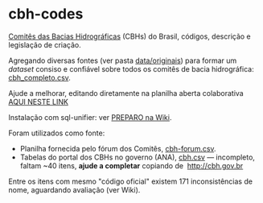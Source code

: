# cbh-codes

[Comitês das Bacias Hidrográficas](https://pt.wikipedia.org/wiki/Comitês_de_Bacias_Hidrográficas) (CBHs) do Brasil, códigos, descrição e legislação de criação.

Agregando diversas fontes (ver pasta [data/originais](data/originais)) para formar um *dataset* consiso e confiável sobre todos os comitês de bacia hidrográfica: [cbh_completo.csv](data/cbh_completo.csv).  

Ajude a melhorar, editando diretamente na planilha aberta colaborativa [AQUI NESTE LINK](https://docs.google.com/spreadsheets/d/1VqObVuwNMn15vVn5DJ_pJqalX2nnmjHJVPKDUNDcArk/)

Instalação com sql-unifier: ver [PREPARO na Wiki](https://github.com/datasets-br/cbh-codes/wiki/Preparo).

Foram utilizados como fonte:
* Planilha fornecida pelo fórum dos Comitês, [cbh-forum.csv](data/originais/cbh-forum.csv).
* Tabelas do portal dos CBHs no governo (ANA), [cbh.csv](data/originais/cbh.csv) &mdash; incompleto, faltam ~40 itens, **ajude a completar** copiando de  http://cbh.gov.br 

Entre os itens com mesmo "código oficial" existem 171 inconsistências de nome, aguardando avaliação (ver Wiki).

